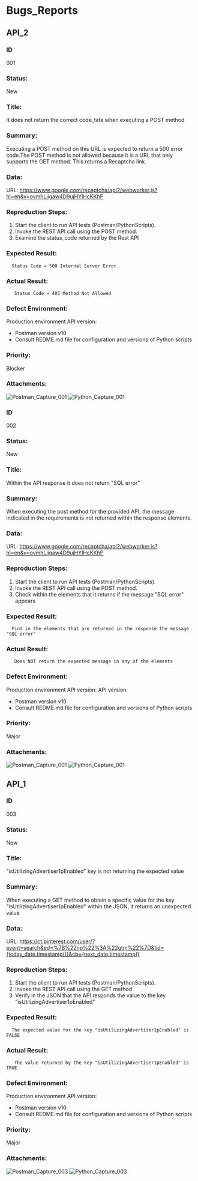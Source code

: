 # Bugs_Reports   

## API_2

### ID 
001
### Status:
New

### Title:
It does not return the correct code_tate when executing a POST method

### Summary: 
Executing a POST method on this URL is expected to return a 500 error code.The POST method is not allowed because it is a URL that only supports the GET method. This returns a Recaptcha link.

### Data:
URL: https://www.google.com/recaptcha/api2/webworker.js?hl=en&v=ovmhLiigaw4D9ujHYlHcKKhP

### Reproduction Steps:
1. Start the client to run API tests (Postman/PythonScripts).
2. Invoke the REST API call using the POST method.
3. Examine the status_code returned by the Rest API

### Expected Result:
      Status Code = 500 Internal Server Error
      
### Actual Result:
       Status Code = 405 Method Not Allowed
       
### Defect Environment:
Production environment API version: 
* Postman version v10
* Consult REDME.md file for configuration and versions of Python scripts

### Priority:
Blocker

### Attachments:

![Postman_Capture_001](https://user-images.githubusercontent.com/88491723/198715447-711bd8d6-31cd-4bd5-8d2a-f006d89554d0.JPG)
![Python_Capture_001](https://user-images.githubusercontent.com/88491723/198715478-f68ee16d-e5b8-43a7-989d-08a9a1d35eae.JPG)




### ID 
002
### Status:
New

### Title:
Within the API response it does not return "SQL error"

### Summary: 
When executing the post method for the provided API, the message indicated in the requirements is not returned within the response elements.

### Data:
URL: https://www.google.com/recaptcha/api2/webworker.js?hl=en&v=ovmhLiigaw4D9ujHYlHcKKhP

### Reproduction Steps:
1. Start the client to run API tests (Postman/PythonScripts).
2. Invoke the REST API call using the POST method.
3. Check within the elements that it returns if the message "SQL error" appears

### Expected Result:
      Find in the elements that are returned in the response the message "SQL error"
      
### Actual Result:
       Does NOT return the expected message in any of the elements
       
### Defect Environment:
Production environment API version:
API version: 
* Postman version v10
* Consult REDME.md file for configuration and versions of Python scripts

### Priority:
Major

### Attachments:
![Postman_Capture_001](https://user-images.githubusercontent.com/88491723/198716933-2a43891d-1da8-441c-b9d8-8503d66e7216.JPG)
![Python_Capture_001](https://user-images.githubusercontent.com/88491723/198717009-ec21fc18-2481-42ce-9e87-a27e4afdb9a6.JPG)


## API_1

### ID 
003
### Status:
New

### Title:
"isUtilizingAdvertiser1pEnabled" key is not returning the expected value

### Summary: 
When executing a GET method to obtain a specific value for the key "isUtilizingAdvertiser1pEnabled" within the JSON, it returns an unexpected value

### Data:
URL: https://ct.pinterest.com/user/?event=search&ed=%7B%22np%22%3A%22gtm%22%7D&tid={today_date.timestamp()}&cb={next_date.timestamp()

### Reproduction Steps:
1. Start the client to run API tests (Postman/PythonScripts).
2. Invoke the REST API call using the GET method
3. Verify in the JSON that the API responds the value to the key "isUtilizingAdvertiser1pEnabled"

### Expected Result:
      The expected value for the key "isUtilizingAdvertiser1pEnabled" is FALSE
      
### Actual Result:
       The value returned by the key "isUtilizingAdvertiser1pEnabled" is TRUE
       
### Defect Environment:
Production environment API version:
* Postman version v10
* Consult REDME.md file for configuration and versions of Python scripts

### Priority:
Major

### Attachments:
![Postman_Capture_003](https://user-images.githubusercontent.com/88491723/198718857-37b9c1a7-b137-48a7-ab33-9a662b59beec.JPG)
![Python_Capture_003](https://user-images.githubusercontent.com/88491723/198718886-aecd85ee-5343-496f-9808-6f53663021ba.JPG)




